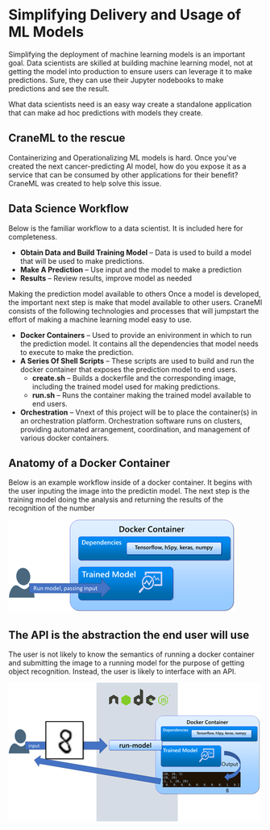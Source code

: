 # Simplifying Delivery and Usage of ML Models

Simplifying the deployment of machine learning models is an important goal. Data scientists are skilled at building machine learning model, not at getting the model into production to ensure users can leverage it to make predictions. Sure, they can use their Jupyter nodebooks to make predictions and see the result. 

What data scientists need is an easy way create a standalone application that can make ad hoc predictions with models they create.

## CraneML to the rescue
Containerizing and Operationalizing ML models is hard. Once you've created the next cancer-predicting AI model, how do you expose it as a service that can be consumed by other applications for their benefit?
CraneML was created to help solve this issue.

## Data Science Workflow
Below is the familiar workflow to a data scientist. It is included here for completeness.

- **Obtain Data and Build Training Model** – Data is used to build a model that will be used to make predictions.
- **Make A Prediction** – Use input and the model to make a prediction
- **Results** – Review results, improve model as needed

Making the prediction model available to others
Once a model is developed, the important next step is make that model available to other users. CraneMl consists of the following technologies and processes that will jumpstart the effort of making a machine learning model easy to use.

- **Docker Containers** – Used to provide an enivironment in which to run the prediction model. It contains all the dependencies that model needs to execute to make the prediction.
- **A Series Of Shell Scripts** – These scripts are used to build and run the docker container that exposes the prediction model to end users.
	- **create.sh** – Builds a dockerfile and the corresponding image, including the trained model used for making predictions.
	- **run.sh** – Runs the container making the trained model available to end users.
- **Orchestration** – Vnext of this project will be to place the container(s) in an orchestration platform. Orchestration software runs on clusters, providing automated arrangement, coordination, and management of various docker containers.
	
## Anatomy of a Docker Container

Below is an example workflow inside of a docker container. It begins with the user inputing the image into the predictin model. The next step is the training model doing the analysis and returning the results of the recognition of the number 

![](./images/image1.png) 

## The API is the abstraction the end user will use

The user is not likely to know the semantics of running a docker container and submitting the image to a running model for the purpose of getting object recognition. Instead, the user is likely to interface with an API.

![](./images/image2.png)

